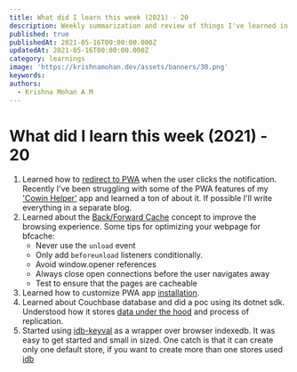 ```yaml
---
title: What did I learn this week (2021) - 20
description: Weekly summarization and review of things I've learned in the third week of May 2021 
published: true
publishedAt: 2021-05-16T00:00:00.000Z
updatedAt: 2021-05-16T00:00:00.000Z
category: learnings
image: 'https://krishnamohan.dev/assets/banners/30.png'
keywords:
authors:
  - Krishna Mohan A M
---
```


# What did I learn this week (2021) - 20

1. Learned how to [redirect to PWA](https://stackoverflow.com/questions/54138763/open-pwa-when-clicking-on-push-notification-handled-by-service-worker-ng7-andr) when the user clicks the notification. Recently I've been struggling with some of the PWA features of my ['Cowin Helper'](https://cowin-helper.krishnamohan.dev/) app and learned a ton of about it. If possible I'll write everything in a separate blog.
2. Learned about the [Back/Forward Cache](https://web.dev/bfcache/) concept to improve the browsing experience. Some tips for optimizing your webpage for bfcache:
    - Never use the `unload` event
    - Only add `beforeunload` listeners conditionally.
    - Avoid window.opener references
    - Always close open connections before the user navigates away
    - Test to ensure that the pages are cacheable
3. Learned how to customize PWA app [installation](https://web.dev/customize-install/).
4. Learned about Couchbase database and did a poc using its dotnet sdk. Understood how it stores [data under the hood](https://docs.couchbase.com/server/current/learn/buckets-memory-and-storage/memory-and-storage.html#saving-new-items) and process of replication.
5. Started using [idb-keyval](https://github.com/jakearchibald/idb-keyval) as a wrapper over browser indexedb. It was easy to get started and small in sized. One catch is that it can create only one default store, if you want to create more than one stores used [idb](https://github.com/jakearchibald/idb)